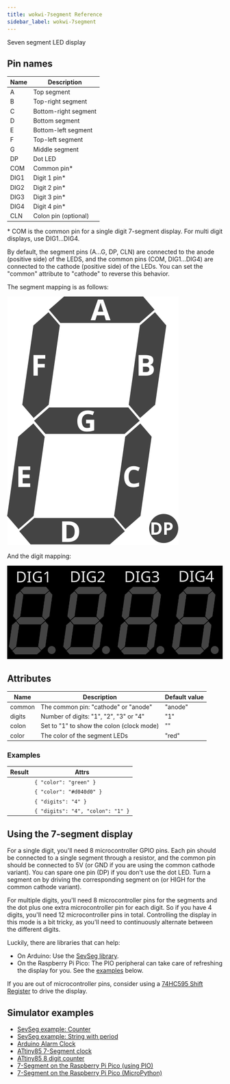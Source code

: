 ```yaml
---
title: wokwi-7segment Reference
sidebar_label: wokwi-7segment
---
```


Seven segment LED display

<wokwi-7segment />

## Pin names

| Name | Description          |
| ---- | -------------------- |
| A    | Top segment          |
| B    | Top-right segment    |
| C    | Bottom-right segment |
| D    | Bottom segment       |
| E    | Bottom-left segment  |
| F    | Top-left segment     |
| G    | Middle segment       |
| DP   | Dot LED              |
| COM  | Common pin\*         |
| DIG1 | Digit 1 pin\*        |
| DIG2 | Digit 2 pin\*        |
| DIG3 | Digit 3 pin\*        |
| DIG4 | Digit 4 pin\*        |
| CLN  | Colon pin (optional) |

\* COM is the common pin for a single digit 7-segment display. For multi digit displays, use DIG1…DIG4.

By default, the segment pins (A…G, DP, CLN) are connected to the anode (positive side) of the LEDS, and the
common pins (COM, DIG1…DIG4) are connected to the cathode (positive side) of the LEDs. You can set the "common"
attribute to "cathode" to reverse this behavior.

The segment mapping is as follows:

![7-segment display segment mapping](wokwi-7segment-diagram.svg)

And the digit mapping:

![7-segment display digit mapping](wokwi-7segment-digits.svg)

## Attributes

| Name   | Description                               | Default value |
| ------ | ----------------------------------------- | ------------- |
| common | The common pin: "cathode" or "anode"      | "anode"       |
| digits | Number of digits: "1", "2", "3" or "4"    | "1"           |
| colon  | Set to "1" to show the colon (clock mode) | ""            |
| color  | The color of the segment LEDs             | "red"         |

### Examples

| Result                                                        | Attrs                             |
| ------------------------------------------------------------- | --------------------------------- |
| <wokwi-7segment color="green" values="[1,1,1,1,0,1,1,0]" />   | `{ "color": "green" }`            |
| <wokwi-7segment color="#d040d0" values="[1,1,1,1,0,1,1,0]" /> | `{ "color": "#d040d0" }`          |
| <wokwi-7segment digits="4" />                                 | `{ "digits": "4" }`               |
| <wokwi-7segment digits="4" colon="1" colonValue="1" />        | `{ "digits": "4", "colon": "1" }` |

## Using the 7-segment display

For a single digit, you'll need 8 microcontroller GPIO pins. Each pin should be connected to a single segment through a resistor,
and the common pin should be connected to 5V (or GND if you are using the common cathode variant). You can spare one pin (DP) if you don't use the dot LED. Turn a segment on by driving the corresponding segment on (or HIGH for the common cathode variant).

For multiple digits, you'll need 8 microcontroller pins for the segments and the dot plus one extra microcontroller pin for each digit. So if you have 4 digits, you'll need 12 microcontroller pins in total. Controlling the display in this mode is a bit tricky, as you'll need to continuously alternate between the different digits.

Luckily, there are libraries that can help:

- On Arduino: Use the [SevSeg library](https://wokwi.com/arduino/libraries/SevSeg).
- On the Raspberry Pi Pico: The PIO peripheral can take care of refreshing the display for you. See the [examples](#simulator-examples) below.

If you are out of microcontroller pins, consider using a [74HC595 Shift Register](wokwi-74hc595) to drive the display.

## Simulator examples

- [SevSeg example: Counter](https://wokwi.com/arduino/libraries/SevSeg/SevSeg_Counter)
- [SevSeg example: String with period](https://wokwi.com/arduino/libraries/SevSeg/stringWithPeriod)
- [Arduino Alarm Clock](https://wokwi.com/playground/alarm-clock)
- [ATtiny85 7-Segment clock](https://wokwi.com/arduino/projects/301366580039647753)
- [ATtiny85 8 digit counter](https://wokwi.com/arduino/projects/301304715310793225)
- [7-Segment on the Raspberry Pi Pico (using PIO)](https://wokwi.com/arduino/projects/301404853501952521)
- [7-Segment on the Raspberry Pi Pico (MicroPython)](https://wokwi.com/arduino/projects/300936948537623048)
